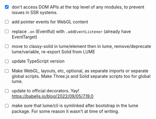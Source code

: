 - [x] don't access DOM APIs at the top level of any modules, to prevent issues in SSR systems.

- [ ] add pointer events for WebGL content

- [ ] replace `.on` (Eventful) with `.addEventListener` (already have EventTarget)

- [ ] move to classy-solid in lume/element then in lume, remove/deprecate lume/variable, re-export Solid from LUME

- [ ] update TypeScript version

- [ ] Make WebGL, layouts, etc, optional, as separate imports or separate global scripts. Make Three.js and Solid separate scripts too for global lume.

- [ ] update to official decorators. Yay! https://babeljs.io/blog/2022/09/05/7.19.0

- [ ] make sure that lume/cli is symlinked after bootstrap in the lume package. For some reason it wasn't at time of writing.
